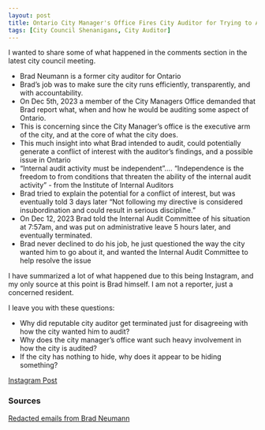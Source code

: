```yaml
---
layout: post
title: Ontario City Manager's Office Fires City Auditor for Trying to Audit City 
tags: [City Council Shenanigans, City Auditor]
---
```


I wanted to share some of what happened in the comments section in the latest city council meeting.

 - Brad Neumann is a former city auditor for Ontario
 - Brad’s job was to make sure the city runs efficiently, transparently, and with accountability.
 - On Dec 5th, 2023 a member of the City Managers Office demanded that Brad report what, when and how he would be auditing some aspect of Ontario.
 - This is concerning since the City Manager’s office is the executive arm of the city, and at the core of what the city does.
 - This much insight into what Brad intended to audit, could potentially generate a conflict of interest with the auditor’s findings, and a possible issue in Ontario
 - “Internal audit activity must be independent”.... “Independence is the freedom to from conditions that threaten the ability of the internal audit activity” - from the Institute of Internal Auditors
 - Brad tried to explain the potential for a conflict of interest, but was eventually told 3 days later “Not following my directive is considered insubordination and could result in serious discipline.”
 - On Dec 12, 2023 Brad told the Internal Audit Committee of his situation at 7:57am, and was put on administrative leave 5 hours later, and eventually terminated.
 - Brad never declined to do his job, he just questioned the way the city wanted him to go about it, and wanted the Internal Audit Committee to help resolve the issue

I have summarized a lot of what happened due to this being Instagram, and my only source at this point is Brad himself. I am not a reporter, just a concerned resident.

I leave you with these questions:
 - Why did reputable city auditor get terminated just for disagreeing with how the city wanted him to audit?
 - Why does the city manager’s office want such heavy involvement in how the city is audited?
 - If the city has nothing to hide, why does it appear to be hiding something?

[Instagram Post](https://www.instagram.com/p/C-cIIBcxjwc/?utm_source=ig_web_copy_link&igsh=MzRlODBiNWFlZA==)

### Sources
[Redacted emails from Brad Neumann](/assets/img/city-auditor-emails-redacted.pdf)
